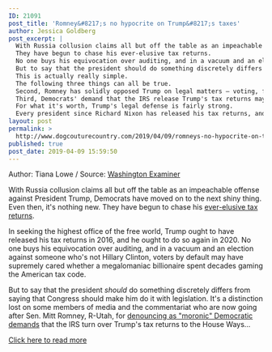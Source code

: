 ```yaml
---
ID: 21091
post_title: 'Romney&#8217;s no hypocrite on Trump&#8217;s taxes'
author: Jessica Goldberg
post_excerpt: |
  With Russia collusion claims all but off the table as an impeachable offense against President Trump, Democrats have moved on to the next shiny thing.
  They have begun to chase his ever-elusive tax returns.
  No one buys his equivocation over auditing, and in a vacuum and an election against someone who's not Hillary Clinton, voters by default may have supremely cared whether a megalomaniac billionaire spent decades gaming the American tax code.
  But to say that the president should do something discretely differs from saying that Congress should make him do it with legislation.
  This is actually really simple.
  The following three things can all be true.
  Second, Romney has solidly opposed Trump on legal matters — voting, for example, to overturn his national emergency declaration.
  Third, Democrats' demand that the IRS release Trump's tax returns may very well violate existing law and precedent, preventing Congress from investigating individuals with no legislative purpose.
  For what it's worth, Trump's legal defense is fairly strong.
  Every president since Richard Nixon has released his tax returns, and Trump's refusal to do the same demonstrates a certain lack of care for accountability and transparency.
layout: post
permalink: >
  http://www.dogcouturecountry.com/2019/04/09/romneys-no-hypocrite-on-trumps-taxes/
published: true
post_date: 2019-04-09 15:59:50
---
```

<p class="article-info-author-source"> <span>Author: Tiana Lowe</span>&nbsp;/&nbsp;<span>Source: <a href="https://www.washingtonexaminer.com/opinion/romneys-no-hypocrite-on-trumps-taxes" target="_blank">Washington Examiner</a></span> </p> <p>With Russia collusion claims all but off the table as an impeachable offense against President Trump, Democrats have moved on to the next shiny thing. Even then, it's nothing new. They have begun to chase his <a href="https://www.washingtonexaminer.com/policy/economy/congressional-democrats-request-trumps-tax-returns">ever-elusive tax returns</a>.</p>
<p>In seeking the highest office of the free world, Trump ought to have released his tax returns in 2016, and he ought to do so again in 2020. No one buys his equivocation over auditing, and in a vacuum and an election against someone who's not Hillary Clinton, voters by default may have supremely cared whether a megalomaniac billionaire spent decades gaming the American tax code.</p>
<p>But to say that the president <i>should</i> do something discretely differs from saying that Congress should make him do it with legislation. It's a distinction lost on some members of media and the commentariat who are now going after Sen. Mitt Romney, R-Utah, for <a href="https://www.washingtonexaminer.com/news/romney-calls-on-trump-release-tax-returns">denouncing as "moronic" Democratic demands</a> that the IRS turn over Trump's tax returns to the House Ways...</p> <p class="article-info-more"> <a href="https://www.washingtonexaminer.com/opinion/romneys-no-hypocrite-on-trumps-taxes" target="_blank">Click here to read more</a> </p>